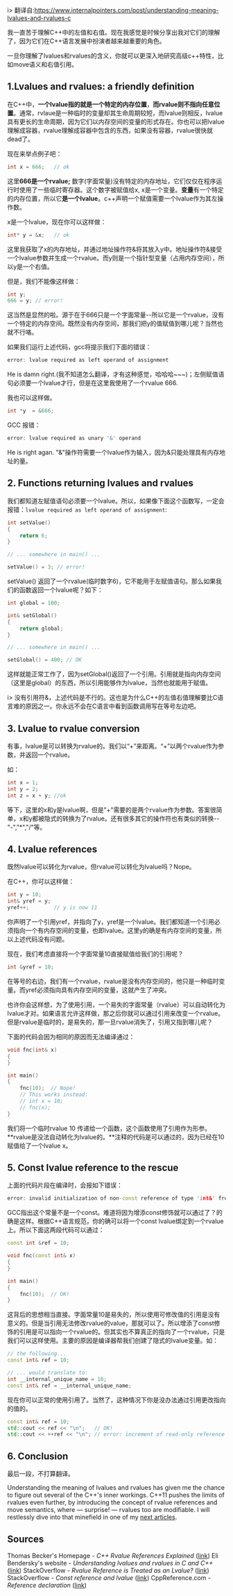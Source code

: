 i> 翻译自:https://www.internalpointers.com/post/understanding-meaning-lvalues-and-rvalues-c

我一直苦于理解C++中的左值和右值。现在我感觉是时候分享出我对它们的理解了，因为它们在C++语言发展中扮演者越来越重要的角色。

一旦你理解了lvalues和rvalues的含义，你就可以更深入地研究高级c++特性，比如move语义和右值引用。

<!-- more -->

## 1.Lvalues and rvalues: a friendly definition

在C++中，**一个lvalue指的就是一个特定的内存位置**，**而rvalue则不指向任意位置**。通常，rvlaue是一种临时的变量却其生命周期较短，而lvalue则相反，lvalue具有更长的生命周期，因为它们以内存空间的变量的形式存在。你也可以把lvalue理解成容器，rvalue理解成容器中包含的东西，如果没有容器，rvalue很快就dead了。

现在来举点例子吧：

```c++
int x = 666;   // ok
```

这里**666是一个rvalue;** 数字(字面常量)没有特定的内存地址，它们仅仅在程序运行时使用了一些临时寄存器。这个数字被赋值给x, x是一个变量。**变量**有一个特定的内存位置，所以它**是一个lvalue**。c++声明一个赋值需要一个lvalue作为其左操作数。

x是一个lvalue，现在你可以这样做：

```c++
int* y = &x;   // ok
```

这里我获取了x的内存地址，并通过地址操作符&将其放入y中。地址操作符&接受一个lvalue参数并生成一个rvalue。而y则是一个指针型变量（占用内存空间），所以y是一个右值。

但是，我们不能像这样做：

```c++
int y;
666 = y; // error!
```

这当然是显然的啦。源于在于666只是一个字面常量--所以它是一个rvalue，没有一个特定的内存空间。既然没有内存空间，那我们把y的值赋值到哪儿呢？当然也就不行咯。

如果我们运行上述代码，gcc将提示我们下面的错误：

```c++
error: lvalue required as left operand of assignment
```

He is damn right.(我不知道怎么翻译，才有这种感觉，哈哈哈~~~)；左侧赋值语句必须要一个lvalue才行，但是在这里我使用了一个rvalue 666.

我也可以这样做。

```c++
int *y  = &666;
```

GCC 报错：

```c++
error: lvalue required as unary '&' operand
```

He is right agan. "&"操作符需要一个lvalue作为输入，因为&只能处理具有内存地址的量。

## 2. Functions returning lvalues and rvalues

我们都知道左赋值语句必须要一个lvalue。所以，如果像下面这个函数写，一定会报错：`lvalue required as left operand of assignment`:

```c++
int setValue()
{
    return 6;
}

// ... somewhere in main() ...

setValue() = 3; // error!
```

setValue() 返回了一个rvalue(临时数字6)，它不能用于左赋值语句。那么如果我们的函数返回一个lvalue呢？如下：

```c++
int global = 100;

int& setGlobal()
{
    return global;    
}

// ... somewhere in main() ...

setGlobal() = 400; // OK
```

这样就能正常工作了，因为setGlobal()返回了一个引用。引用就是指向内存空间（这里是global）的东西，所以引用能够作为lvalue，当然也就能用于赋值。

i> 没有引用符&，上述代码是不行的。这也是为什么C++的左值右值理解要比C语言难的原因之一。你永远不会在C语言中看到函数调用写在等号左边吧。

## 3. Lvalue to rvalue conversion

有事，lvalue是可以转换为rvalue的。我们以“+”来距离。“+”以两个rvalue作为参数，并返回一个rvalue。

如：

```c++
int x = 1;
int y = 2;
int z = x + y; //ok
```

等下，这里的x和y是lvalue啊，但是"+"需要的是两个rvalue作为参数。答案很简单，x和y都被隐式的转换为了rvalue。还有很多其它的操作符也有类似的转换-- "-","*","/"等。

## 4. Lvalue references

既然lvalue可以转化为rvalue，但rvalue可以转化为lvalue吗？Nope。

在C++，你可以这样做：

```c++
int y = 10;
int& yref = y;
yref++;        // y is now 11
```

你声明了一个引用yref，并指向了y，yref是一个lvalue。我们都知道一个引用必须指向一个有内存空间的变量，也即lvalue。这里y的确是有内存空间的变量，所以上述代码没有问题。

现在，我们考虑直接将一个字面常量10直接赋值给我们的引用呢？

```c++
int &yref = 10;
```

在等号的右边，我们有一个rvalue，rvalue是没有内存空间的，他只是一种临时变量。而yref必须指向具有内存空间的变量，这就产生了冲突。

也许你会这样想，为了使用引用，一个易失的字面常量（rvalue）可以自动转化为lvalue才对。如果语言允许这样做，那之后你就可以通过引用来改变一个rvalue。但是rvalue是临时的，是易失的，那一旦rvalue消失了，引用又指到哪儿呢？

下面的代码会因为相同的原因而无法编译通过：

```c++
void fnc(int& x)
{
}

int main()
{
    fnc(10);  // Nope!
    // This works instead:
    // int x = 10;
    // fnc(x);
}
```

我们将一个临时rvalue 10 传递给一个函数，这个函数使用了引用作为形参。**rvalue是没法自动转化为lvalue的。**注释的代码是可以通过的，因为已经在10赋值给了一个lvalue x。

## 5. Const lvalue reference to the rescue

上面的代码片段在编译时，会报如下错误：

```c++
error: invalid initialization of non-const reference of type 'int&' from an rvalue of type 'int'
```

GCC指出这个常量不是一个const。难道将因为增添const修饰就可以通过了？的确是这样。根据C++语言规范，你的确可以将一个const lvalue绑定到一个rvalue上。所以下面这两段代码可以通过：

```c++
const int &ref = 10;
```

```c++
void fnc(const int& x)
{
}

int main()
{
    fnc(10);  // OK!
}
```

这背后的思想相当直接。字面常量10是易失的，所以使用可修改值的引用是没有意义的。但是当引用无法修改rvalue的value，那就可以了。所以增添了const修饰的引用是可以指向一个rvalue的。但其实也不算真正的指向了一个rvalue，只是我们可以这样使用。主要的原因是编译器帮我们创建了隐式的lvalue变量。如：

```c++
// the following...
const int& ref = 10;

// ... would translate to:
int __internal_unique_name = 10;
const int& ref = __internal_unique_name;
```

现在你可以正常的使用引用了。当然了，这种情况下你是没办法通过引用更改指向的值的。

```c++
const int& ref = 10;
std::cout << ref << "\n";   // OK!
std::cout << ++ref << "\n"; // error: increment of read-only reference ‘ref’
```



## 6. Conclusion

最后一段，不打算翻译。

Understanding the meaning of lvalues and rvalues has given me the chance to figure out several of the C++'s inner workings. C++11 pushes the limits of rvalues even further, by introducing the concept of rvalue references and move semantics, where — surprise! — rvalues too are modifiable. I will restlessly dive into that minefield in one of my [next articles]( https://www.internalpointers.com/post/c-rvalue-references-and-move-semantics-beginners ).

## Sources

Thomas Becker's Homepage \- *C++ Rvalue References Explained* ([link](http://thbecker.net/articles/rvalue_references/section_01.html))
Eli Bendersky's website \- *Understanding lvalues and rvalues in C and C++* ([link](http://eli.thegreenplace.net/2011/12/15/understanding-lvalues-and-rvalues-in-c-and-c))
StackOverflow \- *Rvalue Reference is Treated as an Lvalue?* ([link](http://stackoverflow.com/questions/28483250/rvalue-reference-is-treated-as-an-lvalue))
StackOverflow \- *Const reference and lvalue* ([link](http://stackoverflow.com/questions/22845167/const-reference-and-lvalue))
CppReference.com \- *Reference declaration* ([link](http://en.cppreference.com/w/cpp/language/reference))
